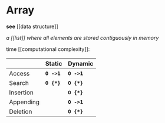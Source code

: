 # Array

**see** [[data structure]]

_a [[list]] where all elements are stored contiguously in memory_

time [[computational complexity]]:

|           | Static      | Dynamic     |
| --------- | ----------- | ----------- |
| Access    | **`O ->1`** | **`O ->1`** |
| Search    | **`O {*}`** | **`O {*}`** |
| Insertion |             | **`O {*}`** |
| Appending |             | **`O ->1`** |
| Deletion  |             | **`O {*}`** |
